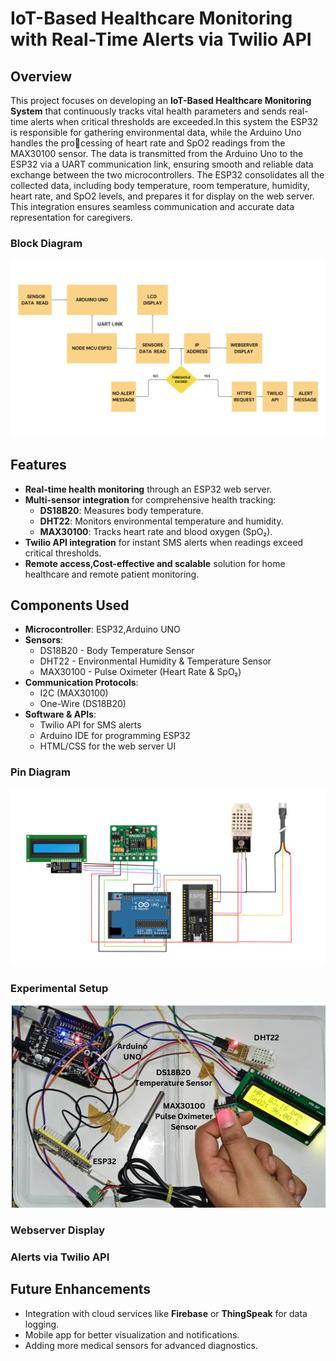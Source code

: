 # IoT-Based Healthcare Monitoring with Real-Time Alerts via Twilio API

## Overview
This project focuses on developing an **IoT-Based Healthcare Monitoring System** that continuously tracks vital health parameters and sends real-time alerts when critical thresholds are exceeded.In this system the ESP32 is responsible for gathering environmental data, while the Arduino Uno handles the processing of heart rate and SpO2 readings from the MAX30100
sensor. The data is transmitted from the Arduino Uno to the ESP32 via a UART communication link, ensuring smooth and reliable data exchange between the two microcontrollers. The ESP32 consolidates all the collected data, including body
temperature, room temperature, humidity, heart rate, and SpO2 levels, and prepares it for display on the web server. This integration ensures seamless communication and accurate data representation for caregivers.

### Block Diagram
![img1](img2.png)
## Features
- **Real-time health monitoring** through an ESP32 web server.
- **Multi-sensor integration** for comprehensive health tracking:
  - **DS18B20**: Measures body temperature.
  - **DHT22**: Monitors environmental temperature and humidity.
  - **MAX30100**: Tracks heart rate and blood oxygen (SpO₂).
- **Twilio API integration** for instant SMS alerts when readings exceed critical thresholds.
- **Remote access,Cost-effective and scalable** solution for home healthcare and remote patient monitoring.


## Components Used
- **Microcontroller**: ESP32,Arduino UNO
- **Sensors**:
  - DS18B20 - Body Temperature Sensor
  - DHT22 - Environmental Humidity & Temperature Sensor
  - MAX30100 - Pulse Oximeter (Heart Rate & SpO₂)
- **Communication Protocols**:
  - I2C (MAX30100)
  - One-Wire (DS18B20)
- **Software & APIs**:
  - Twilio API for SMS alerts
  - Arduino IDE for programming ESP32
  - HTML/CSS for the web server UI
###  Pin Diagram
![img2](https://github.com/Anushiya04/IOT--BASED-HEALTHCARE-MONITORING-WITH-REAL-TIME-ALERTS-VIA-TWILIO-API/blob/60e1eb4ae056a4de6d86b221254d6a5213525cd0/circuit.png)
### Experimental Setup
![img3](https://github.com/Anushiya04/IOT--BASED-HEALTHCARE-MONITORING-WITH-REAL-TIME-ALERTS-VIA-TWILIO-API/blob/35245dfe6f4947ec150e1ee80d140583e35d1da7/experimental%20setup.png)
### Webserver Display

### Alerts via Twilio API

## Future Enhancements
- Integration with cloud services like **Firebase** or **ThingSpeak** for data logging.
- Mobile app for better visualization and notifications.
- Adding more medical sensors for advanced diagnostics.

